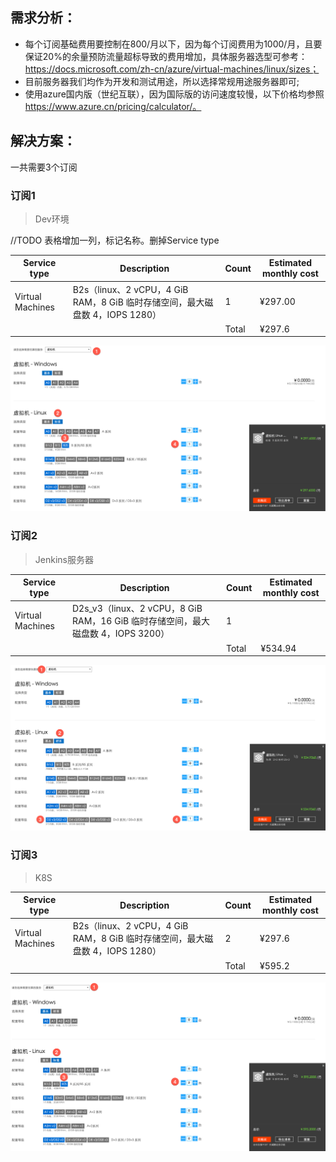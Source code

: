 ## 需求分析：
+ 每个订阅基础费用要控制在800/月以下，因为每个订阅费用为1000/月，且要保证20%的余量预防流量超标导致的费用增加，具体服务器选型可参考：https://docs.microsoft.com/zh-cn/azure/virtual-machines/linux/sizes；
+ 目前服务器我们均作为开发和测试用途，所以选择常规用途服务器即可;
+ 使用azure国内版（世纪互联），因为国际版的访问速度较慢，以下价格均参照 https://www.azure.cn/pricing/calculator/。

## 解决方案：
一共需要3个订阅

### 订阅1
> Dev环境		

//TODO 表格增加一列，标记名称。删掉Service type

| Service type | Description | Count | Estimated monthly cost | 
|---------|---------|---------|---------|
| Virtual Machines | B2s（linux、2 vCPU，4 GiB RAM，8 GiB 临时存储空间，最大磁盘数 4，IOPS 1280） | 1 | ¥297.00 |
| 	|| Total | 	¥297.6 | 

![image.png](images/azure-plan-b2s_1.png)

### 订阅2
> Jenkins服务器	
		
| Service type | Description | Count | Estimated monthly cost |
|---------|---------|---------|---------|
| Virtual Machines | D2s_v3（linux、2 vCPU，8 GiB RAM，16 GiB 临时存储空间，最大磁盘数 4，IOPS 3200）  | 1 || ¥534.94 |
| 	|| Total | 	¥534.94 | 

![image.png](images/azure-plan-d2v3.png)

### 订阅3
> K8S	
		
| Service type | Description | Count | Estimated monthly cost |
|----|---------|---------|---------|
| Virtual Machines | B2s（linux、2 vCPU，4 GiB RAM，8 GiB 临时存储空间，最大磁盘数 4，IOPS 1280） |  2 | ¥297.6 |
| 	|| Total | 	¥595.2 | 

![image.png](images/azure-plan-b2s_2.png)